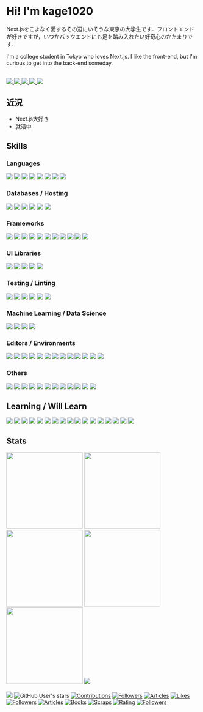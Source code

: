 # Hi! I'm kage1020

Next.jsをこよなく愛するその辺にいそうな東京の大学生です．フロントエンドが好きですが，いつかバックエンドにも足を踏み入れたい好奇心のかたまりです．

I'm a college student in Tokyo who loves Next.js. I like the front-end, but I'm curious to get into the back-end someday.

<br />

<div>
<a href="https://kage1020.com">
<img src="https://img.shields.io/badge/-kage1020.com-000000.svg?style=for-the-badge&logoColor=ffffff" />
</a>
<a href="https://twitter.com/kage1020" target="_blank" rel="noreferrer noopener">
<img src="https://img.shields.io/badge/-x-000000.svg?logo=x&style=for-the-badge&logoColor=ffffff" />
</a>
<a href="https://bsky.app/profile/kage1020.bsky.social" target="_blank" rel="noreferrer noopener">
<img src="https://img.shields.io/badge/-bluesky-0285FF.svg?logo=bluesky&style=for-the-badge&logoColor=ffffff" />
</a>
<a href="https://qiita.com">
<img src="https://img.shields.io/badge/-qiita-55C500.svg?logo=qiita&style=for-the-badge&logoColor=ffffff" />
</a>
<a href="https://zenn.dev/kage1020">
<img src="https://img.shields.io/badge/-zenn-3EA8FF.svg?logo=zenn&style=for-the-badge&logoColor=ffffff" />
</a>
</div>

## 近況

- Next.js大好き
- 就活中

## Skills

### Languages

<div>
<img src="https://img.shields.io/badge/-html5-E34F26.svg?logo=html5&style=for-the-badge&logoColor=ffffff" />
<img src="https://img.shields.io/badge/-css3-1572B6.svg?logo=css3&style=for-the-badge&logoColor=ffffff" />
<img src="https://img.shields.io/badge/-javascript-F7DF1E.svg?logo=javascript&style=for-the-badge&color=000" />
<img src="https://img.shields.io/badge/-typescript-3178C6.svg?logo=typescript&style=for-the-badge&logoColor=ffffff" />
<img src="https://img.shields.io/badge/-python-3776AB.svg?logo=python&style=for-the-badge&logoColor=ffffff" />
<img src="https://img.shields.io/badge/-c-A8B9CC.svg?logo=c&style=for-the-badge&color=000000" />
<img src="https://img.shields.io/badge/-c++-00599C.svg?logo=cplusplus&style=for-the-badge&logoColor=ffffff" />
<img src="https://img.shields.io/badge/-php-777BB4.svg?logo=php&style=for-the-badge&logoColor=ffffff" />
</div>

### Databases / Hosting

<div>
<img src="https://img.shields.io/badge/-mysql-4479A1.svg?logo=mysql&style=for-the-badge&logoColor=ffffff" />
<img src="https://img.shields.io/badge/-planetscale-000000.svg?logo=planetscale&style=for-the-badge&logoColor=ffffff" />
<img src="https://img.shields.io/badge/-netlify-00C7B7.svg?logo=netlify&style=for-the-badge&color=000" />
<img src="https://img.shields.io/badge/-sqlite-003B57.svg?logo=sqlite&style=for-the-badge&logoColor=ffffff" />
<img src="https://img.shields.io/badge/-vercel-000000.svg?logo=vercel&style=for-the-badge&logoColor=ffffff" />
<img src="https://img.shields.io/badge/-supabase-3FCF8E.svg?logo=supabase&style=for-the-badge&logoColor=ffffff" />
</div>

### Frameworks

<div>
<img src="https://img.shields.io/badge/-react-61DAFB.svg?logo=react&style=for-the-badge&color=000" />
<img src="https://img.shields.io/badge/-vue.js-4FC08D.svg?logo=vuedotjs&style=for-the-badge&logoColor=ffffff" />
<img src="https://img.shields.io/badge/-next.js-000000.svg?logo=nextdotjs&style=for-the-badge&logoColor=ffffff" />
<img src="https://img.shields.io/badge/-nuxt.js-00DC82.svg?logo=nuxtdotjs&style=for-the-badge&color=000" />
<img src="https://img.shields.io/badge/-remix-000000.svg?logo=remix&style=for-the-badge&logoColor=ffffff" />
<img src="https://img.shields.io/badge/-astro-BC52EE.svg?logo=astro&style=for-the-badge&logoColor=ffffff" />
<img src="https://img.shields.io/badge/-gatsby-663399.svg?logo=gatsby&style=for-the-badge&logoColor=ffffff" />
<img src="https://img.shields.io/badge/-solid-2C4F7C.svg?logo=solid&style=for-the-badge&logoColor=ffffff" />
<img src="https://img.shields.io/badge/-svelte-FF3E00.svg?logo=svelte&style=for-the-badge&logoColor=ffffff" />
<img src="https://img.shields.io/badge/-tailwind_css-06B6D4.svg?logo=tailwindcss&style=for-the-badge&logoColor=ffffff" />
<img src="https://img.shields.io/badge/-electron-47848F.svg?logo=electron&style=for-the-badge&logoColor=ffffff" />
</div>

### UI Libraries

<div>
<img src="https://img.shields.io/badge/-headless_ui-66E3FF.svg?logo=headlessui&style=for-the-badge&color=000" />
<img src="https://img.shields.io/badge/-mui-007FFF.svg?logo=mui&style=for-the-badge&logoColor=ffffff" />
<img src="https://img.shields.io/badge/-nextui-000000.svg?logo=nextui&style=for-the-badge&logoColor=ffffff" />
<img src="https://img.shields.io/badge/-radix_ui-161618.svg?logo=radixui&style=for-the-badge&logoColor=ffffff" />
<img src="https://img.shields.io/badge/-shadcn/ui-000000.svg?logo=shadcnui&style=for-the-badge&logoColor=ffffff" />
</div>

### Testing / Linting

<div>
<img src="https://img.shields.io/badge/-jest-C21325.svg?logo=jest&style=for-the-badge&logoColor=ffffff" />
<img src="https://img.shields.io/badge/-vitest-6E9F18.svg?logo=vitest&style=for-the-badge&logoColor=ffffff" />
<img src="https://img.shields.io/badge/-playwright-2EAD33.svg?logo=playwright&style=for-the-badge&logoColor=ffffff" />
<img src="https://img.shields.io/badge/-storybook-FF4785.svg?logo=storybook&style=for-the-badge&logoColor=ffffff" />
<img src="https://img.shields.io/badge/-eslint-4B32C3.svg?logo=eslint&style=for-the-badge&logoColor=ffffff" />
<img src="https://img.shields.io/badge/-prettier-F7B93E.svg?logo=prettier&style=for-the-badge&color=000" />
</div>

### Machine Learning / Data Science

<div>
<img src="https://img.shields.io/badge/-opencv-5C3EE8.svg?logo=opencv&style=for-the-badge&logoColor=ffffff" />
<img src="https://img.shields.io/badge/-pandas-150458.svg?logo=pandas&style=for-the-badge&logoColor=ffffff" />
<img src="https://img.shields.io/badge/-pytorch-EE4C2C.svg?logo=pytorch&style=for-the-badge&logoColor=ffffff" />
<img src="https://img.shields.io/badge/-scikit_learn-F7931E.svg?logo=scikitlearn&style=for-the-badge&color=000" />
</div>

### Editors / Environments

<div>
<img src="https://img.shields.io/badge/-visual_studio_code-007ACC.svg?logo=visualstudiocode&style=for-the-badge&logoColor=ffffff" />
<img src="https://img.shields.io/badge/-visual_studio-5C2D91.svg?logo=visualstudio&style=for-the-badge&logoColor=ffffff" />
<img src="https://img.shields.io/badge/-intellij_idea-000000.svg?logo=intellijidea&style=for-the-badge&logoColor=ffffff" />
<img src="https://img.shields.io/badge/-git-181717.svg?logo=git&style=for-the-badge&logoColor=ffffff" />
<img src="https://img.shields.io/badge/-vite-646CFF.svg?logo=vite&style=for-the-badge&logoColor=ffffff" />
<img src="https://img.shields.io/badge/-turborepo-EF4444.svg?logo=turborepo&style=for-the-badge&logoColor=ffffff" />
<img src="https://img.shields.io/badge/-node.js-339933.svg?logo=nodedotjs&style=for-the-badge&logoColor=ffffff" />
<img src="https://img.shields.io/badge/-google_apps_script-4285F4.svg?logo=googleappsscript&style=for-the-badge&logoColor=ffffff" />
<img src="https://img.shields.io/badge/-figma-F24E1E.svg?logo=figma&style=for-the-badge&logoColor=ffffff" />
<img src="https://img.shields.io/badge/-diagrams.net-F08705.svg?logo=diagramsdotnet&style=for-the-badge&color=000" />
<img src="https://img.shields.io/badge/-wordpress-21759B.svg?logo=wordpress&style=for-the-badge&logoColor=ffffff" />
<img src="https://img.shields.io/badge/-unity-000000.svg?logo=unity&style=for-the-badge&logoColor=ffffff" />
<img src="https://img.shields.io/badge/-ubuntu-E95420.svg?logo=ubuntu&style=for-the-badge&logoColor=ffffff" />
</div>

### Others

<div>
<img src="https://img.shields.io/badge/-axios-5A29E4.svg?logo=axios&style=for-the-badge&logoColor=ffffff" />
<img src="https://img.shields.io/badge/-chart.js-FF6384.svg?logo=chartdotjs&style=for-the-badge&color=000" />
<img src="https://img.shields.io/badge/-date--fns-770C56.svg?logo=datefns&style=for-the-badge&logoColor=ffffff" />
<img src="https://img.shields.io/badge/-latex-008080.svg?logo=latex&style=for-the-badge&logoColor=ffffff" />
<img src="https://img.shields.io/badge/-leaflet-199900.svg?logo=leaflet&style=for-the-badge&logoColor=ffffff" />
<img src="https://img.shields.io/badge/-mapbox-000000.svg?logo=mapbox&style=for-the-badge&logoColor=ffffff" />
<img src="https://img.shields.io/badge/-prisma-2D3748.svg?logo=prisma&style=for-the-badge&logoColor=ffffff" />
<img src="https://img.shields.io/badge/-qt-41CD52.svg?logo=qt&style=for-the-badge&logoColor=ffffff" />
<img src="https://img.shields.io/badge/-react_hook_form-EC5990.svg?logo=reacthookform&style=for-the-badge&logoColor=ffffff" />
<img src="https://img.shields.io/badge/-redux-764ABC.svg?logo=redux&style=for-the-badge&logoColor=ffffff" />
<img src="https://img.shields.io/badge/-swr-000000.svg?logo=swr&style=for-the-badge&logoColor=ffffff" />
<img src="https://img.shields.io/badge/-zod-3E67B1.svg?logo=zod&style=for-the-badge&logoColor=ffffff" />
</div>

## Learning / Will Learn

<div>
<img src="https://img.shields.io/badge/-docker-2496ED.svg?logo=docker&style=for-the-badge&logoColor=ffffff" />
<img src="https://img.shields.io/badge/-AWS-232F3E.svg?logo=amazonaws&style=for-the-badge&logoColor=ffffff" />
<img src="https://img.shields.io/badge/-cloudflare-F38020.svg?logo=cloudflare&style=for-the-badge&logoColor=ffffff" />
<img src="https://img.shields.io/badge/-firebase-FFCA28.svg?logo=firebase&style=for-the-badge&color=000" />
<img src="https://img.shields.io/badge/-hono-E36002.svg?logo=hono&style=for-the-badge&logoColor=ffffff" />
<img src="https://img.shields.io/badge/-clerk-6C47FF.svg?logo=clerk&style=for-the-badge&logoColor=ffffff" />
<img src="https://img.shields.io/badge/-deno-000000.svg?logo=deno&style=for-the-badge&logoColor=ffffff" />
<img src="https://img.shields.io/badge/-elasticsearch-005571.svg?logo=elasticsearch&style=for-the-badge&logoColor=ffffff" />
<img src="https://img.shields.io/badge/-flutter-02569B.svg?logo=flutter&style=for-the-badge&logoColor=ffffff" />
<img src="https://img.shields.io/badge/-go-00ADD8.svg?logo=go&style=for-the-badge&logoColor=ffffff" />
<img src="https://img.shields.io/badge/-graphql-E10098.svg?logo=graphql&style=for-the-badge&logoColor=ffffff" />
<img src="https://img.shields.io/badge/-mongodb-47A248.svg?logo=mongodb&style=for-the-badge&logoColor=ffffff" />
<img src="https://img.shields.io/badge/-neo4j-4581C3.svg?logo=neo4j&style=for-the-badge&logoColor=ffffff" />
<img src="https://img.shields.io/badge/-nestjs-E0234E.svg?logo=nestjs&style=for-the-badge&logoColor=ffffff" />
<img src="https://img.shields.io/badge/-ruby_on_rails-D30001.svg?logo=rubyonrails&style=for-the-badge&logoColor=ffffff" />
<img src="https://img.shields.io/badge/-trpc-2596BE.svg?logo=trpc&style=for-the-badge&logoColor=ffffff" />
<img src="https://img.shields.io/badge/-webgl-990000.svg?logo=webgl&style=for-the-badge&logoColor=ffffff" />
</div>

## Stats

<div>
<img height="200" src="https://github-readme-stats-kage1020.vercel.app/api?username=kage1020&theme=tokyonight&show_icons=true" />
<img height="200" src="https://github-readme-stats-kage1020.vercel.app/api/top-langs?username=kage1020&theme=tokyonight&size_weight=0.1&count_weight=0.9&layout=compact" />
<img height="200" src="https://github-profile-summary-cards-kage1020.vercel.app/api/cards/repos-per-language?username=kage1020&theme=tokyonight" />
<img height="200" src="https://github-profile-summary-cards-kage1020.vercel.app/api/cards/most-commit-language?username=kage1020&theme=tokyonight" />
<img height="200" src="https://github-profile-summary-cards-kage1020.vercel.app/api/cards/productive-time?username=kage1020&theme=tokyonight&utcOffset=9" />
<img src="https://github-profile-trophy.vercel.app/?username=kage1020&theme=tokyonight" />
</div>

<br />

<!-- Thanks to https://badgen.org/ -->
<div>
<img src="https://komarev.com/ghpvc/?username=kage1020&style=for-the-badge&abbreviated=tru" />
<img alt="GitHub User's stars" src="https://img.shields.io/github/stars/kage1020?style=for-the-badge&color=green" />
<a href="https://qiita.com/kage1020"><img src="https://badgen.org/img/qiita/kage1020/contributions?style=for-the-badge" alt="Contributions" /></a>
<a href="https://qiita.com/kage1020"><img src="https://badgen.org/img/qiita/kage1020/followers?style=for-the-badge" alt="Followers" /></a>
<a href="https://qiita.com/kage1020"><img src="https://badgen.org/img/qiita/kage1020/articles?style=for-the-badge" alt="Articles" /></a>
<a href="https://zenn.dev/kage1020"><img src="https://badgen.org/img/zenn/kage1020/likes?style=for-the-badge" alt="Likes" /></a>
<a href="https://zenn.dev/kage1020"><img src="https://badgen.org/img/zenn/kage1020/followers?style=for-the-badge" alt="Followers" /></a>
<a href="https://zenn.dev/kage1020"><img src="https://badgen.org/img/zenn/kage1020/articles?style=for-the-badge" alt="Articles" /></a>
<a href="https://zenn.dev/kage1020?tab=books"><img src="https://badgen.org/img/zenn/kage1020/books?style=for-the-badge" alt="Books" /></a>
<a href="https://zenn.dev/kage1020?tab=scraps"><img src="https://badgen.org/img/zenn/kage1020/scraps?style=for-the-badge" alt="Scraps" /></a>
<a href="https://atcoder.jp/users/kage1020itc?contestType=algo"><img src="https://badgen.org/img/atcoder/kage1020itc/rating/algorithm?style=for-the-badge&label=AtCoder" alt="Rating" /></a>
<a href="https://bsky.app/profile/kage1020"><img src="https://badgen.org/img/bluesky/kage1020/followers?style=for-the-badge" alt="Followers" /></a>
</div>

